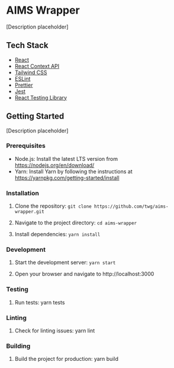 # AIMS Wrapper

[Description placeholder]

## Tech Stack

- [React](https://reactjs.org/)
- [React Context API](https://reactjs.org/docs/context.html)
- [Tailwind CSS](https://tailwindcss.com/)
- [ESLint](https://eslint.org/)
- [Prettier](https://prettier.io/)
- [Jest](https://jestjs.io/)
- [React Testing Library](https://testing-library.com/docs/react-testing-library/intro/)

## Getting Started

[Description placeholder]

### Prerequisites

- Node.js: Install the latest LTS version from https://nodejs.org/en/download/
- Yarn: Install Yarn by following the instructions at https://yarnpkg.com/getting-started/install

### Installation

1. Clone the repository: `git clone https://github.com/twg/aims-wrapper.git`

2. Navigate to the project directory: `cd aims-wrapper`

3. Install dependencies: `yarn install`


### Development

1. Start the development server: `yarn start`


2. Open your browser and navigate to http://localhost:3000

### Testing

1. Run tests: yarn tests


### Linting

1. Check for linting issues: yarn lint


### Building

1. Build the project for production: yarn build










